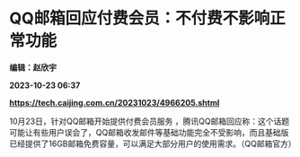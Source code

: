 # QQ邮箱回应付费会员：不付费不影响正常功能
**编辑：赵欣宇**

**2023-10-23 06:37**

**https://tech.caijing.com.cn/20231023/4966205.shtml**

10月23日，针对QQ邮箱开始提供付费会员服务 ，腾讯QQ邮箱回应称：这个话题可能让有些用户误会了，QQ邮箱收发邮件等基础功能完全不受影响，而且基础版已经提供了16GB邮箱免费容量，可以满足大部分用户的使用需求。（QQ邮箱官方）